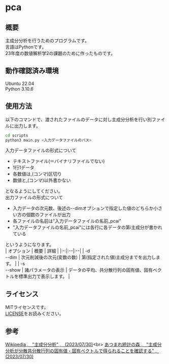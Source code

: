 # pca
## 概要
主成分分析を行うためのプログラムです。<br>
言語はPythonです。<br>
23年度の数値解析学2の課題のために作ったものです。

## 動作確認済み環境
Ubuntu 22.04<br>
Python 3.10.6

## 使用方法
以下のコマンドで、渡されたファイルのデータに対し主成分分析を行い別ファイルに出力します。
```bash
cd scripts
python3 main.py <入力データファイルのパス>
```
入力データファイルの形式について
* テキストファイル(＝バイナリファイルでない)
* 1行1データ
* 各数値は,(コンマ)区切り
* 数値と,(コンマ)以外書かない

となるようにしてください。<br>
出力ファイルの形式について
* 入力データの次元数、後述の--dimオプションで指定した値のどちらか小さい方の個数のファイルが出力
* 各ファイルの名前は"入力データファイルの名前_pca*i*"
* "入力データファイルの名前_pca*i*"には各行に各データの第i主成分が書かれている

というようになります。<br>
| オプション | 概要 | 詳細 |
|:-:|:--|:--|
| -d<br>--dim | 次元削減後の次元(変数の数) | 第(指定された値)主成分までを出力します。 |
| -s<br>--show | 諸パラメータの表示 | データの平均、共分散行列の固有値、固有ベクトルを標準出力で表示します。 |

## ライセンス
MITライセンスです。<br>
[LICENSE](./LICENSE, "./LICENSE")をお読みください。

## 参考
[Wikipedia , &nbsp; "主成分分析" , &nbsp; (2023/07/30)](https://ja.wikipedia.org/wiki/主成分分析, "https://ja.wikipedia.org/wiki/主成分分析")<br>
[あつまれ統計の森 , &nbsp; "主成分分析が分散共分散行列の固有値・固有ベクトルで得られることを確認する" , &nbsp; (2023/07/30)](https://www.hello-statisticians.com/explain-terms-cat/pca1.html, "https://www.hello-statisticians.com/explain-terms-cat/pca1.html")